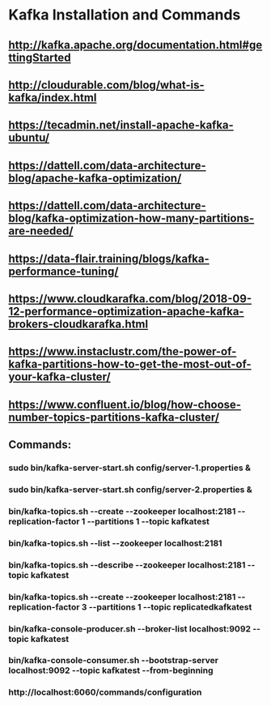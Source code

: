 # Kafka Installation and Commands
## http://kafka.apache.org/documentation.html#gettingStarted
## http://cloudurable.com/blog/what-is-kafka/index.html
## https://tecadmin.net/install-apache-kafka-ubuntu/
## https://dattell.com/data-architecture-blog/apache-kafka-optimization/
## https://dattell.com/data-architecture-blog/kafka-optimization-how-many-partitions-are-needed/
## https://data-flair.training/blogs/kafka-performance-tuning/
## https://www.cloudkarafka.com/blog/2018-09-12-performance-optimization-apache-kafka-brokers-cloudkarafka.html
## https://www.instaclustr.com/the-power-of-kafka-partitions-how-to-get-the-most-out-of-your-kafka-cluster/
## https://www.confluent.io/blog/how-choose-number-topics-partitions-kafka-cluster/

## Commands:
### sudo bin/kafka-server-start.sh config/server-1.properties &
### sudo bin/kafka-server-start.sh config/server-2.properties &
### bin/kafka-topics.sh --create --zookeeper localhost:2181 --replication-factor 1 --partitions 1 --topic kafkatest
### bin/kafka-topics.sh --list --zookeeper localhost:2181
### bin/kafka-topics.sh --describe --zookeeper localhost:2181  --topic kafkatest
### bin/kafka-topics.sh --create --zookeeper localhost:2181 --replication-factor 3 --partitions 1 --topic replicatedkafkatest
### bin/kafka-console-producer.sh --broker-list localhost:9092 --topic kafkatest
### bin/kafka-console-consumer.sh --bootstrap-server localhost:9092 --topic kafkatest --from-beginning
### http://localhost:6060/commands/configuration
